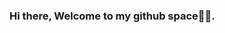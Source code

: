 ### Hi there, Welcome to my github space🤝😊.

<!--
My name is Success Ogechi Ezeh. I have 2️⃣ years of experience in software development💻, majoring in backend development🌟. 
I build functional and efficient web services (APIs)🌐, web applications, and websites. 
For relaxation😎, I love to watch movies🍿, read📖, sing🎙 and travel🛩.

###📚 My major stacks includes:
- NodeJS, ExpressJS, MongoDB, GraphQL, JavaScript, TypeScript, socket.io 

####📚 Other stacks includes:
- HTML, CSS, Bootstrap, ReactJS, Angular, Ionic

Let's connect on [LinkedIn](https://www.linkedin.com/in/success-ezeh/) or send me an [email](ezehsuccess0476@gmail.com).  

Have a good time exploring all my repositories.🙂
-->
